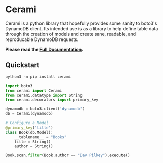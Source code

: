 # Cerami

Cerami is a python library that hopefully provides some sanity to boto3's DynamoDB client. Its intended use is as a library to help define table data through the creation of models and create sane, readable, and reproducable DynamoDB requests.

**Please read the [Full Documentation](https://cerami.readthedocs.io/en/latest/).**

## Quickstart
```
python3 -m pip install cerami
```

```python
import boto3
from cerami import Cerami
from cerami.datatype import String
from cerami.decorators import primary_key

dynamodb = boto3.client('dynamodb')
db = Cerami(dynamodb)

# Configure a Model
@primary_key('title')
class Book(db.Model):
    __tablename__ = "Books"
    title = String()
    author = String()

Book.scan.filter(Book.author == "Dav Pilkey").execute()
```
